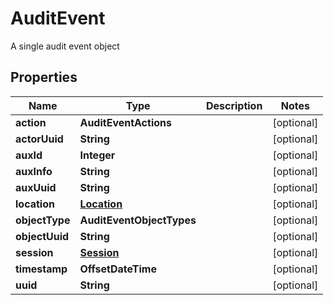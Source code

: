 

# AuditEvent

A single audit event object

## Properties

| Name | Type | Description | Notes |
|------------ | ------------- | ------------- | -------------|
|**action** | **AuditEventActions** |  |  [optional] |
|**actorUuid** | **String** |  |  [optional] |
|**auxId** | **Integer** |  |  [optional] |
|**auxInfo** | **String** |  |  [optional] |
|**auxUuid** | **String** |  |  [optional] |
|**location** | [**Location**](Location.md) |  |  [optional] |
|**objectType** | **AuditEventObjectTypes** |  |  [optional] |
|**objectUuid** | **String** |  |  [optional] |
|**session** | [**Session**](Session.md) |  |  [optional] |
|**timestamp** | **OffsetDateTime** |  |  [optional] |
|**uuid** | **String** |  |  [optional] |



